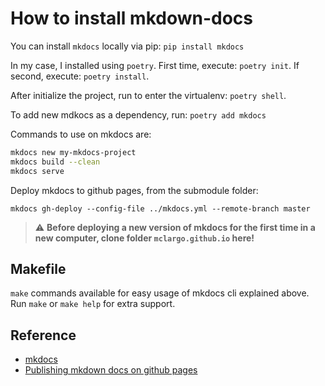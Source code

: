 # How to install mkdown-docs

You can install `mkdocs` locally via pip: `pip install mkdocs`

In my case, I installed using `poetry`. First time, execute: `poetry init`. If
second, execute: `poetry install`.

After initialize the project, run to enter the virtualenv: `poetry shell`.

To add new mdkocs as a dependency, run: `poetry add mkdocs`

Commands to use on mkdocs are:

```bash
mkdocs new my-mkdocs-project
mkdocs build --clean
mkdocs serve
```

Deploy mkdocs to github pages, from the submodule folder:

`mkdocs gh-deploy --config-file ../mkdocs.yml --remote-branch master`

> :warning: **Before deploying a new version of mkdocs for the first time in a new computer,
> clone folder `mclargo.github.io` here!**


## Makefile

`make` commands available for easy usage of mkdocs cli explained above. 
Run `make` or `make help` for extra support.

## Reference

- [mkdocs](https://www.mkdocs.org/)
- [Publishing mkdown docs on github pages](https://dev.to/ar2pi/publish-your-markdown-docs-on-github-pages-6pe)
